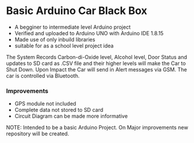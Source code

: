# Basic Arduino Car Black Box 

- A begginer to intermediate level Arduino project
- Verified and uploaded to Arduino UNO with Arduino IDE 1.8.15
- Made use of only inbuild libraries
- suitable for as a school level project idea

The System Records Carbon-di-Oxide level, Alcohol level, Door Status and updates to SD card as .CSV file and their higher levels will make the Car to Shut Down.
 Upon Impact the Car will send in Alert messages via GSM. The car is controlled via Bluetooth.

### Improvements
- GPS module not included
- Complete data not stored to SD card 
- Circuit Diagram can be made more informative

NOTE: Intended to be a basic Arduino Project. On Major improvements new repository will be created. 

